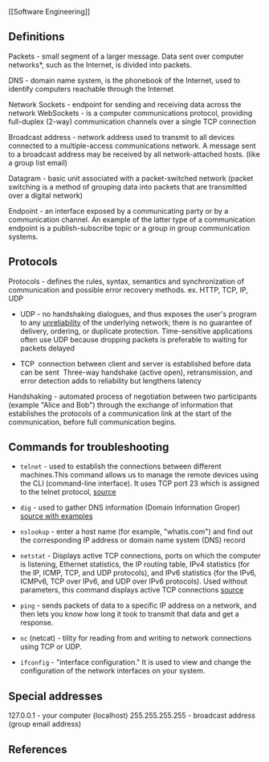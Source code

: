 [[Software Engineering]]

## Definitions

Packets - small segment of a larger message. Data sent over computer networks*, such as the Internet, is divided into packets. 

DNS - domain name system, is the phonebook of the Internet, used to identify computers reachable through the Internet

Network Sockets - endpoint for sending and receiving data across the network
WebSockets - is a computer communications protocol, providing full-duplex (2-way) communication channels over a single TCP connection

Broadcast address - network address used to transmit to all devices connected to a multiple-access communications network. A message sent to a broadcast address may be received by all network-attached hosts. (like a group list email)


Datagram - basic unit associated with a packet-switched network (packet switching is a method of grouping data into packets that are transmitted over a digital network)

Endpoint - an interface exposed by a communicating party or by a communication channel. An example of the latter type of a communication endpoint is a publish-subscribe topic or a group in group communication systems.

## Protocols
Protocols - defines the rules, syntax, semantics and synchronization of communication and possible error recovery methods.
ex. HTTP, TCP, IP, UDP

* UDP - 
	no handshaking dialogues, and thus exposes the user's program to any [unreliability](https://en.wikipedia.org/wiki/Reliability_(computer_networking) "Reliability (computer networking)") of the underlying network; there is no guarantee of delivery, ordering, or duplicate protection.
	Time-sensitive applications often use UDP because dropping packets is preferable to waiting for packets delayed

* TCP
	 connection between client and server is established before data can be sent
	 Three-way handshake (active open), retransmission, and error detection adds to reliability but lengthens latency

Handshaking - automated process of negotiation between two participants (example "Alice and Bob") through the exchange of information that establishes the protocols of a communication link at the start of the communication, before full communication begins.

## Commands for troubleshooting
* `telnet` - used to establish the connections between different machines.This command allows us to manage the remote devices using the CLI (command-line interface).  It uses TCP port 23 which is assigned to the telnet protocol, [source](https://linuxhint.com/linux-telnet-command/)

* `dig` - used to gather DNS information (Domain Information Groper) [source with examples](https://www.geeksforgeeks.org/dig-command-in-linux-with-examples/)

* `nslookup` - enter a host name (for example, "whatis.com") and find out the corresponding IP address or domain name system (DNS) record

* `netstat` - Displays active TCP connections, ports on which the computer is listening, Ethernet statistics, the IP routing table, IPv4 statistics (for the IP, ICMP, TCP, and UDP protocols), and IPv6 statistics (for the IPv6, ICMPv6, TCP over IPv6, and UDP over IPv6 protocols). Used without parameters, this command displays active TCP connections [source](https://docs.microsoft.com/en-us/windows-server/administration/windows-commands/netstat)

* `ping` - sends packets of data to a specific IP address on a network, and then lets you know how long it took to transmit that data and get a response. 

* `nc` (netcat) - tility for reading from and writing to network connections using TCP or UDP.

* `ifconfig` - "interface configuration." It is used to view and change the configuration of the network interfaces on your system.


## Special addresses
127.0.0.1 - your computer (localhost)
255.255.255.255 - broadcast address (group email address)

## References
